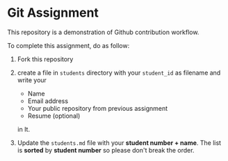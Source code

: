 # Git Assignment

This repository is a demonstration of Github contribution workflow. 

To complete this assignment, do as follow: 

1. Fork this repository

2. create a file in `students` directory with your `student_id` as filename and write your 

   * Name
   * Email address
   * Your public repository from previous assignment
   * Resume (optional)

   in It.

3. Update the `students.md` file  with your **student number + name**. The list is **sorted** by **student number** so please don't break the order.

